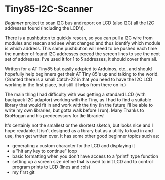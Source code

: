 # Tiny85-I2C-Scanner
*Beginner* project to scan I2C bus and report on LCD (also I2C) all the I2C addresses found (including the LCD's).

There is a pushbutton to quickly rescan, so you can pull a I2C wire from modules and rescan and see what changed and thus identify which module is which address.  This same pushbutton will need to be pushed each time the number of found I2C addresses exceed the screen lines  to see the next set of addresses.  I've used it for 1 to 5 addresses, it should cover them all.

Written for a AT Tiny85 but easily adapted to Arduinos, etc., and should hopefully help beginners get their AT Tiny 85's up and talking to the world.  (Granted there is a small Catch-22 in that you need to have the I2C LCD working in the first place, but still it helps from there on in.)

The main thing I had difficulty with was getting a standard LCD (with backpack I2C adaptor) working with the Tiny, as I had to find a suitable library that would fit in and work with the tiny (in the future I'll be able to write my own libraries, but gotta walk before I run).  Many Thanks to BroHogan and his predecessors for the libraries!

It's certainly not the smallest or the shortest sketch, but looks nice and I hope readable.  It isn't designed as a library but as a utility to load in and use, then get written over.  It has some other good beginner topics such as:
- generating a custom character for the LCD and displaying it
- a "hit any key to continue" loop
- basic formatting when you don't have access to a 'printf' type function
- setting up a screen size define that is used to init LCD and to control program prints to LCD (lines and cols)
- my first git

